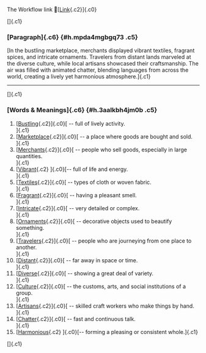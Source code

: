 The Workflow link
👏[[Link](https://www.google.com/url?q=http://www.google.com&sa=D&source=editors&ust=1761413073628041&usg=AOvVaw2-tYGKPsLz_YW8u_ja5xFI){.c2}]{.c0}

[]{.c1}

### [Paragraph]{.c6} {#h.mpda4mgbgq73 .c5}

[In the bustling marketplace, merchants displayed vibrant textiles,
fragrant spices, and intricate ornaments. Travelers from distant lands
marveled at the diverse culture, while local artisans showcased their
craftsmanship. The air was filled with animated chatter, blending
languages from across the world, creating a lively yet harmonious
atmosphere.]{.c1}

------------------------------------------------------------------------

[]{.c1}

### [Words & Meanings]{.c6} {#h.3aalkbh4jm0b .c5}

1.  [[Bustling](https://www.google.com/url?q=http://www.google.com&sa=D&source=editors&ust=1761413073628778&usg=AOvVaw1aJi-3BB_13o2hy9hR6weC){.c2}]{.c0}[ --
    full of lively activity.\
    ]{.c1}
2.  [[Marketplace](https://www.google.com/url?q=http://www.google.com&sa=D&source=editors&ust=1761413073628921&usg=AOvVaw2TKB1v-izvFxdEa72M2kVt){.c2}]{.c0}[ --
    a place where goods are bought and sold.\
    ]{.c1}
3.  [[Merchants](https://www.google.com/url?q=http://www.google.com&sa=D&source=editors&ust=1761413073629055&usg=AOvVaw1DFIisPut5-_6oSLpcLzYw){.c2}]{.c0}[ --
    people who sell goods, especially in large quantities.\
    ]{.c1}
4.  [[Vibrant](https://www.google.com/url?q=http://www.google.com&sa=D&source=editors&ust=1761413073629204&usg=AOvVaw33xRXW-w2ulinGce71D6JS){.c2}
    ]{.c0}[-- full of life and energy.\
    ]{.c1}
5.  [[Textiles](https://www.google.com/url?q=http://www.google.com&sa=D&source=editors&ust=1761413073629364&usg=AOvVaw21CL8FG6RlKIW7m7h1CV8k){.c2}]{.c0}[ --
    types of cloth or woven fabric.\
    ]{.c1}
6.  [[Fragrant](https://www.google.com/url?q=http://www.google.com&sa=D&source=editors&ust=1761413073629510&usg=AOvVaw0Wx8CRvV04sEBZWcgfBoMB){.c2}]{.c0}[ --
    having a pleasant smell.\
    ]{.c1}
7.  [[Intricate](https://www.google.com/url?q=http://www.google.com&sa=D&source=editors&ust=1761413073629634&usg=AOvVaw1gigJ8P1GYVYVDi--GeHuB){.c2}]{.c0}[ --
    very detailed or complex.\
    ]{.c1}
8.  [[Ornaments](https://www.google.com/url?q=http://www.google.com&sa=D&source=editors&ust=1761413073629776&usg=AOvVaw3O2hhM1Tr9zipoL5zZsBob){.c2}]{.c0}[ --
    decorative objects used to beautify something.\
    ]{.c1}
9.  [[Travelers](https://www.google.com/url?q=http://www.google.com&sa=D&source=editors&ust=1761413073629955&usg=AOvVaw3_rPr2OEm7U24U8ufp3q6_){.c2}]{.c0}[ --
    people who are journeying from one place to another.\
    ]{.c1}
10. [[Distant](https://www.google.com/url?q=http://www.google.com&sa=D&source=editors&ust=1761413073630129&usg=AOvVaw2lBl490M8W5LkB3BQgd0Nf){.c2}]{.c0}[ --
    far away in space or time.\
    ]{.c1}
11. [[Diverse](https://www.google.com/url?q=http://www.google.com&sa=D&source=editors&ust=1761413073630271&usg=AOvVaw1sN3xjoHmmrtERIXR5_eyC){.c2}]{.c0}[ --
    showing a great deal of variety.\
    ]{.c1}
12. [[Culture](https://www.google.com/url?q=http://www.google.com&sa=D&source=editors&ust=1761413073630398&usg=AOvVaw3K38hbsrevs_HVQUuZcSas){.c2}]{.c0}[ --
    the customs, arts, and social institutions of a group.\
    ]{.c1}
13. [[Artisans](https://www.google.com/url?q=http://www.google.com&sa=D&source=editors&ust=1761413073630579&usg=AOvVaw36o43ZWO54nD59Yymerecb){.c2}]{.c0}[ --
    skilled craft workers who make things by hand.\
    ]{.c1}
14. [[Chatter](https://www.google.com/url?q=http://www.google.com&sa=D&source=editors&ust=1761413073630714&usg=AOvVaw1-8onJdP-8MWH4JEfmjZYW){.c2}]{.c0}[ --
    fast and continuous talk.\
    ]{.c1}
15. [[Harmonious](https://www.google.com/url?q=http://www.google.com&sa=D&source=editors&ust=1761413073630840&usg=AOvVaw1TkOb7BmaPpCZ1fNNKLp_K){.c2}
    ]{.c0}[-- forming a pleasing or consistent whole.]{.c1}

[]{.c1}
